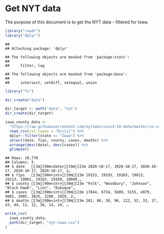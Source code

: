 Get NYT data
================

The purpose of this document is to get the NYT data - filtered for Iowa.

``` r
library("readr")
library("dplyr")
```

    ## 
    ## Attaching package: 'dplyr'

    ## The following objects are masked from 'package:stats':
    ## 
    ##     filter, lag

    ## The following objects are masked from 'package:base':
    ## 
    ##     intersect, setdiff, setequal, union

``` r
library("fs")
```

``` r
dir_create("data")

dir_target <- path("data", "nyt")
dir_create(dir_target)
```

``` r
iowa_county_data <- 
  "https://raw.githubusercontent.com/nytimes/covid-19-data/master/us-counties.csv" %>%
  read_csv(col_types = "Dcciii") %>%
  dplyr::filter(state == "Iowa") %>%
  select(date, fips, county, cases, deaths) %>%
  arrange(desc(date), desc(cases)) %>%
  glimpse()
```

    ## Rows: 19,770
    ## Columns: 5
    ## $ date   [3m[90m<date>[39m[23m 2020-10-17, 2020-10-17, 2020-10-17, 2020-10-17, 2020-10-17, 2…
    ## $ fips   [3m[90m<int>[39m[23m 19153, 19193, 19103, 19013, 19113, 19061, 19163, 19169, 19049,…
    ## $ county [3m[90m<chr>[39m[23m "Polk", "Woodbury", "Johnson", "Black Hawk", "Linn", "Dubuque"…
    ## $ cases  [3m[90m<int>[39m[23m 17844, 6734, 5609, 5155, 4979, 4601, 3985, 3825, 3280, 2929, 2…
    ## $ deaths [3m[90m<int>[39m[23m 281, 86, 30, 96, 122, 52, 33, 17, 43, 44, 11, 12, 36, 14, 24, …

``` r
write_csv(
  iowa_county_data,
  path(dir_target, "nyt-iowa.csv")
)
```
